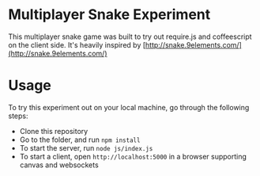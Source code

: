# Multiplayer Snake Experiment

This multiplayer snake game was built to try out require.js and coffeescript on the client side.
It's heavily inspired by [http://snake.9elements.com/](http://snake.9elements.com/)

# Usage

To try this experiment out on your local machine, go through the following steps:

* Clone this repository
* Go to the folder, and run `npm install`
* To start the server, run `node js/index.js`
* To start a client, open `http://localhost:5000` in a browser supporting canvas and websockets
